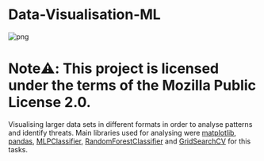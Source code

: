 # Data-Visualisation-ML
![png](https://github.com/JimSolomon/Data-Visualisation/blob/main/data-visualisation-python-setup.png)

# Note:warning:: This project is licensed under the terms of the Mozilla Public License 2.0.

Visualising larger data sets in different formats in order to analyse patterns and identify threats. Main libraries used for analysing were [matplotlib](https://matplotlib.org/), [pandas](https://pypi.org/project/pandas/), [MLPClassifier](https://scikit-learn.org/stable/modules/generated/sklearn.neural_network.MLPClassifier.html), [RandomForestClassifier](https://scikit-learn.org/stable/modules/generated/sklearn.ensemble.RandomForestClassifier.html?highlight=randomforestclassifier#sklearn.ensemble.RandomForestClassifier) and [GridSearchCV](https://scikit-learn.org/stable/modules/generated/sklearn.model_selection.GridSearchCV.html) for this tasks.
